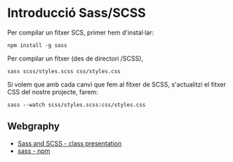 
# Introducció Sass/SCSS

Per compilar un fitxer SCS, primer hem d'instal·lar:

    npm install -g sass

Per compilar un fitxer (des de directori /SCSS), 

    sass scss/styles.scss css/styles.css

Si volem que amb cada canvi que fem al fitxer de SCSS, s'actualitzi el fitxer CSS del nostre projecte, farem:

    sass --watch scss/styles.scss:css/styles.css

## Webgraphy

* [Sass and SCSS - class presentation](https://docs.google.com/presentation/d/1lOTSx96cXrzux57LmmeTgxTtZEerM6IKErKknhMHwvE/edit#slide=id.g45d2de9e04_0_0)
* [sass - npm](https://www.npmjs.com/package/sass)
